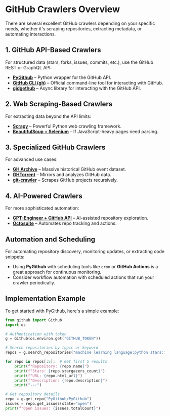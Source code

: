 # GitHub Crawlers Overview

There are several excellent GitHub crawlers depending on your specific needs, whether it's scraping repositories, extracting metadata, or automating interactions.

## 1. GitHub API-Based Crawlers
For structured data (stars, forks, issues, commits, etc.), use the GitHub REST or GraphQL API:
- **[PyGithub](https://github.com/PyGithub/PyGithub)** – Python wrapper for the GitHub API.
- **[GitHub CLI (gh)](https://cli.github.com/)** – Official command-line tool for interacting with GitHub.
- **[gidgethub](https://github.com/brettcannon/gidgethub)** – Async library for interacting with the GitHub API.

## 2. Web Scraping-Based Crawlers
For extracting data beyond the API limits:
- **[Scrapy](https://github.com/scrapy/scrapy)** – Powerful Python web crawling framework.
- **[BeautifulSoup + Selenium](https://www.crummy.com/software/BeautifulSoup/)** – If JavaScript-heavy pages need parsing.

## 3. Specialized GitHub Crawlers
For advanced use cases:
- **[GH Archive](https://www.gharchive.org/)** – Massive historical GitHub event dataset.
- **[GHTorrent](http://ghtorrent.org/)** – Mirrors and analyzes GitHub data.
- **[git-crawler](https://github.com/andrew-d/git-crawler)** – Scrapes GitHub projects recursively.

## 4. AI-Powered Crawlers
For more sophisticated automation:
- **[GPT-Engineer + GitHub API](https://github.com/AntonOsika/gpt-engineer)** – AI-assisted repository exploration.
- **[Octosuite](https://github.com/JamesIves/github-pages-deploy-action)** – Automates repo tracking and actions.

## Automation and Scheduling
For automating repository discovery, monitoring updates, or extracting code snippets:
- Using **PyGithub** with scheduling tools like `cron` or **GitHub Actions** is a great approach for continuous monitoring.
- Consider workflow automation with scheduled actions that run your crawler periodically.

## Implementation Example
To get started with PyGithub, here's a simple example:

```python
from github import Github
import os

# Authentication with token
g = Github(os.environ.get("GITHUB_TOKEN"))

# Search repositories by topic or keyword
repos = g.search_repositories("machine learning language:python stars:>1000")

for repo in repos[:5]:  # Get first 5 results
    print(f"Repository: {repo.name}")
    print(f"Stars: {repo.stargazers_count}")
    print(f"URL: {repo.html_url}")
    print(f"Description: {repo.description}")
    print("---")

# Get repository details
repo = g.get_repo("PyGithub/PyGithub")
issues = repo.get_issues(state="open")
print(f"Open issues: {issues.totalCount}")
